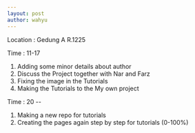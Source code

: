 ```yaml
---
layout: post
author: wahyu
---
```


Location : Gedung A R.1225

Time : 11-17

1. Adding some minor details about author
2. Discuss the Project together with Nar and Farz
3. Fixing the image in the Tutorials
4. Making the Tutorials to the My own project


Time : 20 --

1. Making a new repo for tutorials
2. Creating the pages again step by step for tutorials (0-100%)


